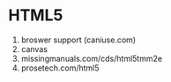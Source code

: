 # HTML5

1. broswer support (caniuse.com)
2. canvas
3. missingmanuals.com/cds/html5tmm2e
4. prosetech.com/html5
